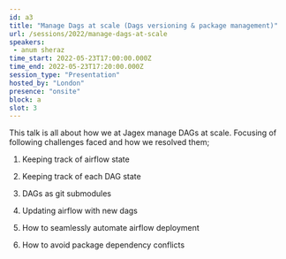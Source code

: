 ```yaml
---
id: a3
title: "Manage Dags at scale (Dags versioning & package management)"
url: /sessions/2022/manage-dags-at-scale
speakers:
 - anum sheraz
time_start: 2022-05-23T17:00:00.000Z
time_end: 2022-05-23T17:20:00.000Z
session_type: "Presentation"
hosted_by: "London"
presence: "onsite"
block: a
slot: 3
---
```


This talk is all about how we at Jagex manage DAGs at scale. Focusing of following challenges faced and how we resolved them; 
 
 1. Keeping track of airflow state
 
 2. Keeping track of each DAG state
 
 3. DAGs as git submodules
 
 4. Updating airflow with new dags
 
 5. How to seamlessly automate airflow deployment 
 
 6. How to avoid package dependency conflicts